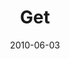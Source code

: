 ---
layout: media
category: media
series: "Lavish"
title: "Get"
date: 2010-06-03
description: "Brian Tome discusses how pleasure is an important part of
experiencing God’s grace."
video: "https://s3.amazonaws.com/crossroadsvideomessages/Lavish4.mp4"
video-poster: "https://www.crossroads.net/uploadedfiles/052910_still.jpg"
---